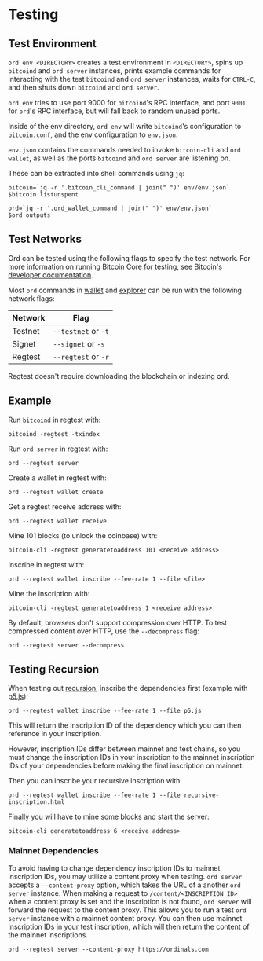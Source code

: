 Testing
=======

Test Environment
----------------

`ord env <DIRECTORY>` creates a test environment in `<DIRECTORY>`, spins up
`bitcoind` and `ord server` instances, prints example commands for interacting
with the test `bitcoind` and `ord server` instances, waits for `CTRL-C`, and
then shuts down `bitcoind` and `ord server`.

`ord env` tries to use port 9000 for `bitcoind`'s RPC interface, and port
`9001` for `ord`'s RPC interface, but will fall back to random unused ports.

Inside of the env directory, `ord env` will write `bitcoind`'s configuration to
`bitcoin.conf`, and the env configuration to `env.json`.

`env.json` contains the commands needed to invoke `bitcoin-cli` and `ord
wallet`, as well as the ports `bitcoind` and `ord server` are listening on.

These can be extracted into shell commands using `jq`:

```shell
bitcoin=`jq -r '.bitcoin_cli_command | join(" ")' env/env.json`
$bitcoin listunspent

ord=`jq -r '.ord_wallet_command | join(" ")' env/env.json`
$ord outputs
```

Test Networks
-------------

Ord can be tested using the following flags to specify the test network. For more
information on running Bitcoin Core for testing, see [Bitcoin's developer documentation](https://developer.bitcoin.org/examples/testing.html).

Most `ord` commands in [wallet](wallet.md) and [explorer](explorer.md)
can be run with the following network flags:

| Network | Flag |
|---------|------|
| Testnet | `--testnet` or `-t` |
| Signet  | `--signet` or `-s` |
| Regtest | `--regtest` or `-r` |

Regtest doesn't require downloading the blockchain or indexing ord.

Example
-------

Run `bitcoind` in regtest with:

```
bitcoind -regtest -txindex
```

Run `ord server` in regtest with:

```
ord --regtest server
```

Create a wallet in regtest with:

```
ord --regtest wallet create
```

Get a regtest receive address with:

```
ord --regtest wallet receive
```

Mine 101 blocks (to unlock the coinbase) with:

```
bitcoin-cli -regtest generatetoaddress 101 <receive address>
```

Inscribe in regtest with:

```
ord --regtest wallet inscribe --fee-rate 1 --file <file>
```

Mine the inscription with:

```
bitcoin-cli -regtest generatetoaddress 1 <receive address>
```

By default, browsers don't support compression over HTTP. To test compressed
content over HTTP, use the `--decompress` flag:
```
ord --regtest server --decompress
```

Testing Recursion
-----------------

When testing out [recursion](../inscriptions/recursion.md), inscribe the
dependencies first (example with [p5.js](https://p5js.org)):

```
ord --regtest wallet inscribe --fee-rate 1 --file p5.js
```

This will return the inscription ID of the dependency which you can then
reference in your inscription.

However, inscription IDs differ between mainnet and test chains, so you must
change the inscription IDs in your inscription to the mainnet inscription IDs of
your dependencies before making the final inscription on mainnet.

Then you can inscribe your recursive inscription with:

```
ord --regtest wallet inscribe --fee-rate 1 --file recursive-inscription.html
```

Finally you will have to mine some blocks and start the server:

```
bitcoin-cli generatetoaddress 6 <receive address>
```

### Mainnet Dependencies

To avoid having to change dependency inscription IDs to mainnet inscription IDs,
you may utilize a content proxy when testing. `ord server` accepts a
`--content-proxy` option, which takes the URL of a another `ord server`
instance. When making a request to `/content/<INSCRIPTION_ID>` when a content
proxy is set and the inscription is not found, `ord server` will forward the
request to the content proxy. This allows you to run a test `ord server`
instance with a mainnet content proxy. You can then use mainnet inscription IDs
in your test inscription, which will then return the content of the mainnet
inscriptions.

```
ord --regtest server --content-proxy https://ordinals.com
```
